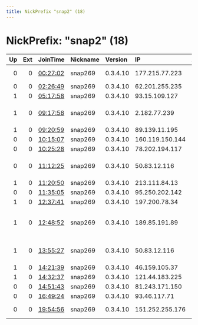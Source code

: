```yaml
---
title: NickPrefix "snap2" (18)
---
```


# NickPrefix: "snap2" (18)

|   Up |   Ext | JoinTime                                                                                            | Nickname   | Version   | IP              | AS                                       | CC   |   ORp |   Dirp | OS    | Contact   |   eFamMembers |
|-----:|------:|:----------------------------------------------------------------------------------------------------|:-----------|:----------|:----------------|:-----------------------------------------|:-----|------:|-------:|:------|:----------|--------------:|
|    0 |     0 | [00:27:02](https://metrics.torproject.org/rs.html#details/8075DF7649B8394B3AB76E7FC6B07577CB35116E) | snap269    | 0.3.4.10  | 177.215.77.223  | TELEFu00D4NICA BRASIL S.A                | br   | 41785 |      0 | Linux | None      |             1 |
|    0 |     0 | [02:26:49](https://metrics.torproject.org/rs.html#details/B3A313C5C60C4670AE54AA03D4E57CE663A4E8CB) | snap269    | 0.3.4.10  | 62.201.255.235  | IQ Networks                              | iq   | 37581 |      0 | Linux | None      |             1 |
|    1 |     0 | [05:17:58](https://metrics.torproject.org/rs.html#details/405A8D1593067DD54E17CFA3738A5B7CC780D60E) | snap269    | 0.3.4.10  | 93.15.109.127   | SFR SA                                   | fr   | 39623 |      0 | Linux | None      |             1 |
|    1 |     0 | [09:17:58](https://metrics.torproject.org/rs.html#details/0743C06E6B2706EB090DF05DE35C2C0ACC471278) | snap269    | 0.3.4.10  | 2.182.77.239    | Information Technology Company ITC       | ir   | 41299 |      0 | Linux | None      |             1 |
|    1 |     0 | [09:20:59](https://metrics.torproject.org/rs.html#details/245F762056B5F23285DF6C5D7861D1429251B77E) | snap269    | 0.3.4.10  | 89.139.11.195   | 013 NetVision Ltd                        | il   | 43585 |      0 | Linux | None      |             1 |
|    0 |     0 | [10:15:07](https://metrics.torproject.org/rs.html#details/2B6EAF323CC94542057191ED8CDD08E5881DA6E7) | snap269    | 0.3.4.10  | 160.119.150.144 | BLUECRANE                                | ug   | 35947 |      0 | Linux | None      |             1 |
|    0 |     0 | [10:25:28](https://metrics.torproject.org/rs.html#details/D4E44A33AEB550D2F20E8FC1B820472FE64CF267) | snap269    | 0.3.4.10  | 78.202.194.117  | Free SAS                                 | fr   | 35283 |      0 | Linux | None      |             1 |
|    0 |     0 | [11:12:25](https://metrics.torproject.org/rs.html#details/F452DF15141AC03913E74250B4F4D8DF746C4EDA) | snap269    | 0.3.4.10  | 50.83.12.116    | Mediacom Communications Corp             | us   | 33825 |      0 | Linux | None      |             1 |
|    1 |     0 | [11:20:50](https://metrics.torproject.org/rs.html#details/0603E06903FF91FA91E527587FBEFA8A39C2B374) | snap269    | 0.3.4.10  | 213.111.84.13   | Bilink LLC                               | ua   | 38177 |      0 | Linux | None      |             1 |
|    0 |     0 | [11:35:05](https://metrics.torproject.org/rs.html#details/EEE69689CCC464C2A53D2A5C0AE083C5CE019135) | snap269    | 0.3.4.10  | 95.250.202.142  | Telecom Italia                           | it   | 33517 |      0 | Linux | None      |             1 |
|    1 |     0 | [12:37:41](https://metrics.torproject.org/rs.html#details/2AA4CECF5CA07082306D2092585F04F8D4905E28) | snap269    | 0.3.4.10  | 197.200.78.34   | Telecom Algeria                          | dz   | 39069 |      0 | Linux | None      |             1 |
|    1 |     0 | [12:48:52](https://metrics.torproject.org/rs.html#details/C3D9752EBD6F25469C5D432B4C77F17A1661DFA5) | snap269    | 0.3.4.10  | 189.85.191.89   | Empresa Catarinense De Tec em Telecomuni | br   | 38161 |      0 | Linux | None      |             1 |
|    1 |     0 | [13:55:27](https://metrics.torproject.org/rs.html#details/1BC334333B8B78C874D9CE428A49E59CE5A7DF1D) | snap269    | 0.3.4.10  | 50.83.12.116    | Mediacom Communications Corp             | us   | 38377 |      0 | Linux | None      |             1 |
|    1 |     0 | [14:21:39](https://metrics.torproject.org/rs.html#details/2C1E5E75110254A82E914320B3B9BFC6B9A9E3C8) | snap269    | 0.3.4.10  | 46.159.105.37   | Rostelecom                               | ru   | 36123 |      0 | Linux | None      |             1 |
|    1 |     0 | [14:32:37](https://metrics.torproject.org/rs.html#details/B58EE6EC27F7A87DC0BF080574B1A7EA3029DC9C) | snap269    | 0.3.4.10  | 121.44.183.225  | Internode Pty Ltd                        | au   | 41791 |      0 | Linux | None      |             1 |
|    0 |     0 | [14:51:43](https://metrics.torproject.org/rs.html#details/697F94BD475E1EC277A36F82859854DBC21363E7) | snap269    | 0.3.4.10  | 81.243.171.150  | Proximus NV                              | be   | 36535 |      0 | Linux | None      |             1 |
|    0 |     0 | [16:49:24](https://metrics.torproject.org/rs.html#details/B9846C46737D80F28879EA47B66ED2BF71AF4744) | snap269    | 0.3.4.10  | 93.46.117.71    | Fastweb                                  | it   | 40773 |      0 | Linux | None      |             1 |
|    0 |     0 | [19:54:56](https://metrics.torproject.org/rs.html#details/798851B40B3A8EC157C146B0D2523FA505B2E48C) | snap269    | 0.3.4.10  | 151.252.255.176 | OPTIMA TELEKOM d.d.                      | hr   | 38717 |      0 | Linux | None      |             1 |
